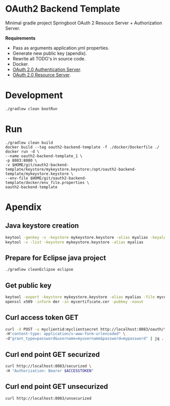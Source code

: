 # OAuth2 Backend Template

Minimal gradle project Springboot OAuth 2 Resouce Server + Authorization Server.

**Requirements**

- Pass as arguments application.yml properties.
- Generate new public key (apendix).
- Rewrite all TODO's in source code.
- Docker.
- [OAuth 2.0 Authentication Server](https://github.com/ott1982/oauth2-authorization-server-only).
- [OAuth 2.0 Resource Server](https://github.com/ott1982/oauth2-resource-server-only).

# Development

```sh
./gradlew clean bootRun
```

# Run

```
./gradlew clean build
docker build --tag oauth2-backend-template -f ./docker/Dockerfile ./
docker run -d \
--name oauth2-backend-template_1 \
-p 8083:8080 \
-v $HOME/git/oauth2-backend-template/keystore/mykeystore.keystore:/opt/oauth2-backend-template/mykeystore.keystore \
--env-file $HOME/git/oauth2-backend-template/docker/env_file.properties \
oauth2-backend-template
```

# Apendix

## Java keystore creation

```sh
keytool -genkey -v -keystore mykeystore.keystore -alias myalias -keyalg RSA -keysize 2048 -validity 10000
keytool -v -list -keystore mykeystore.keystore -alias myalias
```

## Prepare for Eclipse java project

```sh
./gradlew cleanEclipse eclipse
```

## Get public key

```sh
keytool -export -keystore mykeystore.keystore -alias myalias -file mycertificate.cer
openssl x509 -inform der -in mycertificate.cer -pubkey -noout
```

## Curl access token GET

```sh
curl -X POST -u myclientid:myclientsecret http://localhost:8083/oauth/token \
-H"content-type: application/x-www-form-urlencoded" \
-d"grant_type=password&username=myusername&password=mypassword" | jq .
```

## Curl end point GET securized

```sh
curl http://localhost:8083/securized \
-H "Authorization: Bearer $ACCESSTOKEN"
```

## Curl end point GET unsecurized

```sh
curl http://localhost:8083/unsecurized
```

